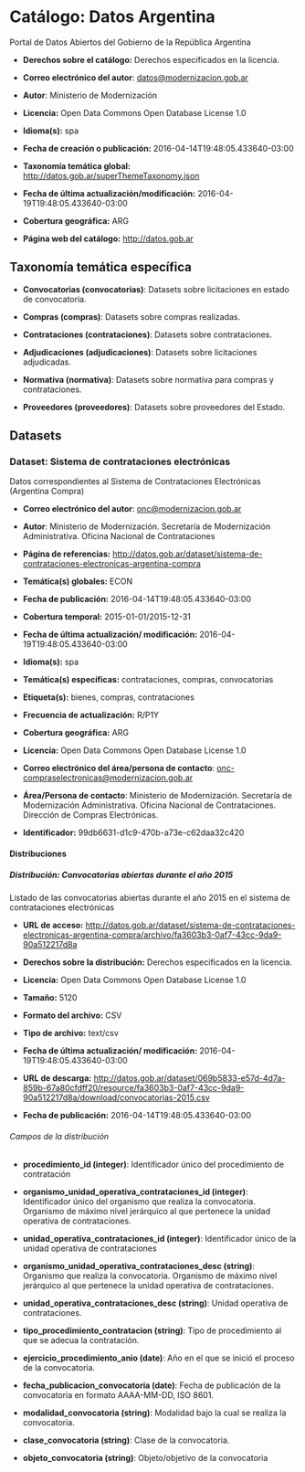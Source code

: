 # Catálogo: Datos Argentina

Portal de Datos Abiertos del Gobierno de la República Argentina

* **Derechos sobre el catálogo:** Derechos especificados en la licencia.

* **Correo electrónico del autor**: datos@modernizacion.gob.ar

* **Autor**: Ministerio de Modernización

* **Licencia:** Open Data Commons Open Database License 1.0

* **Idioma(s):** spa

* **Fecha de creación o publicación:** 2016-04-14T19:48:05.433640-03:00

* **Taxonomía temática global:** http://datos.gob.ar/superThemeTaxonomy.json

* **Fecha de última actualización/modificación:** 2016-04-19T19:48:05.433640-03:00

* **Cobertura geográfica:** ARG

* **Página web del catálogo:** http://datos.gob.ar

## Taxonomía temática específica

* **Convocatorias (convocatorias)**: Datasets sobre licitaciones en estado de convocatoria.

* **Compras (compras)**: Datasets sobre compras realizadas.

* **Contrataciones (contrataciones)**: Datasets sobre contrataciones.

* **Adjudicaciones (adjudicaciones)**: Datasets sobre licitaciones adjudicadas.

* **Normativa (normativa)**: Datasets sobre normativa para compras y contrataciones.

* **Proveedores (proveedores)**: Datasets sobre proveedores del Estado.

## Datasets

### Dataset: Sistema de contrataciones electrónicas

Datos correspondientes al Sistema de Contrataciones Electrónicas (Argentina Compra)

* **Correo electrónico del autor**: onc@modernizacion.gob.ar

* **Autor**: Ministerio de Modernización. Secretaría de Modernización Administrativa. Oficina Nacional de Contrataciones

* **Página de referencias:** http://datos.gob.ar/dataset/sistema-de-contrataciones-electronicas-argentina-compra

* **Temática(s) globales:** ECON

* **Fecha de publicación:** 2016-04-14T19:48:05.433640-03:00

* **Cobertura temporal:** 2015-01-01/2015-12-31

* **Fecha de última actualización/ modificación:** 2016-04-19T19:48:05.433640-03:00

* **Idioma(s):** spa

* **Temática(s) específicas:** contrataciones, compras, convocatorias

* **Etiqueta(s):** bienes, compras, contrataciones

* **Frecuencia de actualización:** R/P1Y

* **Cobertura geográfica:** ARG

* **Licencia:** Open Data Commons Open Database License 1.0

* **Correo electrónico del área/persona de contacto**: onc-compraselectronicas@modernizacion.gob.ar

* **Área/Persona de contacto**: Ministerio de Modernización. Secretaría de Modernización Administrativa. Oficina Nacional de Contrataciones. Dirección de Compras Electrónicas.

* **Identificador:** 99db6631-d1c9-470b-a73e-c62daa32c420

#### Distribuciones

##### Distribución: Convocatorias abiertas durante el año 2015

Listado de las convocatorias abiertas durante el año 2015 en el sistema de contrataciones electrónicas

* **URL de acceso:** http://datos.gob.ar/dataset/sistema-de-contrataciones-electronicas-argentina-compra/archivo/fa3603b3-0af7-43cc-9da9-90a512217d8a

* **Derechos sobre la distribución:** Derechos especificados en la licencia.

* **Licencia:** Open Data Commons Open Database License 1.0

* **Tamaño:** 5120

* **Formato del archivo:** CSV

* **Tipo de archivo:** text/csv

* **Fecha de última actualización/ modificación:** 2016-04-19T19:48:05.433640-03:00

* **URL de descarga:**  http://datos.gob.ar/dataset/069b5833-e57d-4d7a-859b-67a80cfdff20/resource/fa3603b3-0af7-43cc-9da9-90a512217d8a/download/convocatorias-2015.csv

* **Fecha de publicación:** 2016-04-14T19:48:05.433640-03:00

###### Campos de la distribución

* **procedimiento_id (integer)**: Identificador único del procedimiento de contratación

* **organismo_unidad_operativa_contrataciones_id (integer)**: Identificador único del organismo que realiza la convocatoria. Organismo de máximo nivel jerárquico al que pertenece la unidad operativa de contrataciones.

* **unidad_operativa_contrataciones_id (integer)**: Identificador único de la unidad operativa de contrataciones

* **organismo_unidad_operativa_contrataciones_desc (string)**: Organismo que realiza la convocatoria. Organismo de máximo nivel jerárquico al que pertenece la unidad operativa de contrataciones.

* **unidad_operativa_contrataciones_desc (string)**: Unidad operativa de contrataciones.

* **tipo_procedimiento_contratacion (string)**: Tipo de procedimiento al que se adecua la contratación.

* **ejercicio_procedimiento_anio (date)**: Año en el que se inició el proceso de la convocatoria.

* **fecha_publicacion_convocatoria (date)**: Fecha de publicación de la convocatoria en formato AAAA-MM-DD, ISO 8601.

* **modalidad_convocatoria (string)**: Modalidad bajo la cual se realiza la convocatoria.

* **clase_convocatoria (string)**: Clase de la convocatoria.

* **objeto_convocatoria (string)**: Objeto/objetivo de la convocatoria